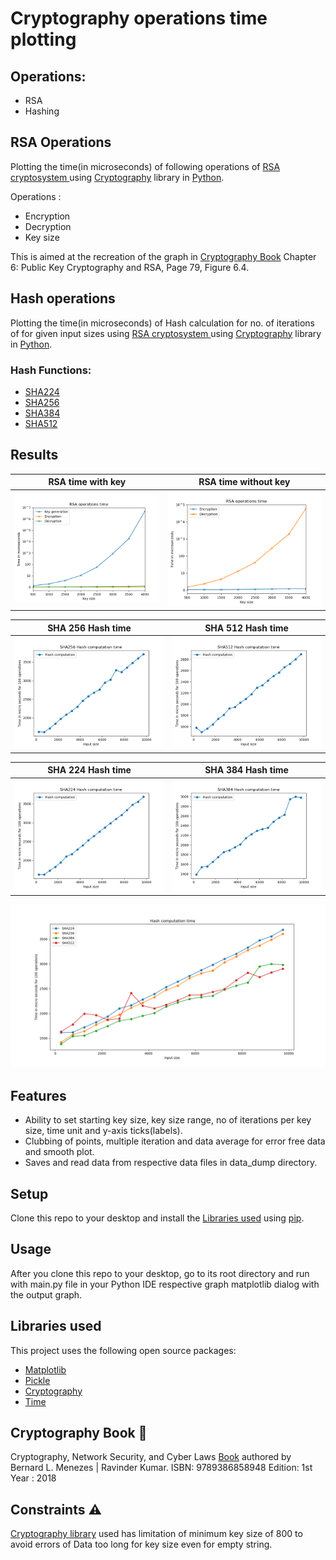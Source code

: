 # Cryptography operations time plotting
##  Operations:
- RSA 
- Hashing

##  RSA Operations
Plotting the time(in microseconds) of following operations of [RSA cryptosystem ](https://en.wikipedia.org/wiki/RSA_(cryptosystem)) using 
[Cryptography](https://pypi.org/project/cryptography/) library in [Python](https://www.python.org/).

Operations :
- Encryption
- Decryption
- Key size

This is aimed at the recreation of  the graph in [Cryptography Book](#cryptography-book) Chapter 6: Public Key Cryptography and RSA, Page 79, Figure 6.4.

## Hash operations
Plotting the time(in microseconds) of Hash calculation for no. of iterations of for given input sizes using [RSA cryptosystem ](https://en.wikipedia.org/wiki/RSA_(cryptosystem)) using 
[Cryptography](https://pypi.org/project/cryptography/) library in [Python](https://www.python.org/).

### Hash Functions:
- [SHA224](https://en.wikipedia.org/wiki/SHA-2)
- [SHA256](https://en.bitcoinwiki.org/wiki/SHA-256)
- [SHA384](https://en.wikipedia.org/wiki/SHA-3)
- [SHA512](https://en.bitcoinwiki.org/wiki/SHA-512)

## Results

RSA time with key            |  RSA time without key
:-------------------------:|:-------------------------:
![RSA time with key](./readme_images/rsa_w_key_img.png)|![RSA time without key](./readme_images/rsa_wo_key_img.png)

SHA 256 Hash time            |  SHA 512 Hash time
:-------------------------:|:-------------------------:
![SHA256](./readme_images/SHA256_hash.png)|![SHA512](./readme_images/SHA512_hash.png)



SHA 224 Hash time            |  SHA 384 Hash time
:-------------------------:|:-------------------------:
![SHA256](./readme_images/SHA224.png)|![SHA512](./readme_images/SHA384.png)


![SHA Compared](./readme_images/SHA_compared.png)


## Features 
- Ability to set starting key size, key size range, no of iterations per key size, time unit and y-axis ticks(labels).
- Clubbing of points, multiple iteration and data average for error free data and smooth plot.
- Saves and read data from respective data files in data_dump directory.






## Setup

Clone this repo to your desktop and install the [Libraries used](#libraries-used)</a> using [pip](https://pypi.org/project/pip/).

## Usage
After you clone this repo to your desktop, go to its root directory and run with main.py file in your Python IDE respective graph matplotlib dialog with the output graph.


## Libraries used

This project uses the following open source packages:

- [Matplotlib](https://matplotlib.org/)
- [Pickle](https://docs.python.org/3/library/pickle.html)
- [Cryptography](https://pypi.org/project/cryptography/)
- [Time](https://docs.python.org/3/library/time.html)



## Cryptography Book :notebook_with_decorative_cover:
Cryptography, Network Security, and Cyber Laws [Book](https://www.cengage.co.in/book-list/print/cryptography-network-security-and-cyber-laws-sl) authored by  Bernard L. Menezes | Ravinder Kumar.
ISBN: 9789386858948
Edition: 1st
Year : 2018


## Constraints ⚠
[Cryptography library](https://pypi.org/project/cryptography/) used has limitation of minimum key size of 800 to avoid errors of  Data too long for key size
even for empty string.


